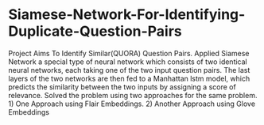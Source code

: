 # Siamese-Network-For-Identifying-Duplicate-Question-Pairs
Project Aims To Identify Similar(QUORA) Question Pairs. Applied Siamese Network a special type of neural network which consists of two identical neural networks, each taking one of the two input question pairs. The last layers of the two networks are then fed to a Manhattan lstm model, which predicts the similarity between the two inputs by assigning a score of relevance. Solved the problem using two approaches for the same problem. 1) One Approach using Flair Embeddings. 2) Another Approach using Glove Embeddings

